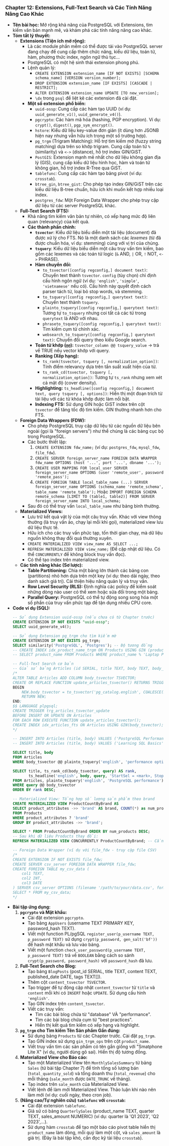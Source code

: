 ### Chapter 12: Extensions, Full-Text Search và Các Tính Năng Nâng Cao Khác

* **Tên bài học:** Mở rộng khả năng của PostgreSQL với Extensions, tìm kiếm văn bản mạnh mẽ, và khám phá các tính năng nâng cao khác.
* **Tóm tắt lý thuyết:**
    * **Extensions (Tiện ích mở rộng):**
        * Là các module phần mềm có thể được tải vào PostgreSQL server đang chạy để cung cấp thêm chức năng, kiểu dữ liệu, toán tử, hàm, phương thức index, ngôn ngữ thủ tục...
        * PostgreSQL có một hệ sinh thái extension phong phú.
        * Lệnh quản lý:
            * `CREATE EXTENSION extension_name [IF NOT EXISTS] [SCHEMA schema_name] [VERSION version_number];`
            * `DROP EXTENSION extension_name [IF EXISTS] [CASCADE | RESTRICT];`
            * `ALTER EXTENSION extension_name UPDATE [TO new_version];`
            * `\dx` trong `psql` để liệt kê các extension đã cài đặt.
        * **Một số extension phổ biến:**
            * `uuid-ossp`: Cung cấp các hàm tạo UUID (ví dụ: `uuid_generate_v1()`, `uuid_generate_v4()`).
            * `pgcrypto`: Các hàm mã hóa (hashing, PGP encryption). Ví dụ: `crypt()`, `digest()`, `pgp_sym_encrypt()`.
            * `hstore`: Kiểu dữ liệu key-value đơn giản (ít dùng hơn JSONB hiện nay nhưng vẫn hữu ích trong một số trường hợp).
            * `pg_trgm` (Trigram Matching): Hỗ trợ tìm kiếm mờ (fuzzy string matching) dựa trên so khớp trigram. Cung cấp toán tử `%` (similarity) và `<->` (distance), hỗ trợ index GIN/GiST.
            * `PostGIS`: Extension mạnh mẽ nhất cho dữ liệu không gian địa lý (GIS), cung cấp kiểu dữ liệu hình học, hàm và toán tử không gian, hỗ trợ index R-Tree qua GiST.
            * `tablefunc`: Cung cấp các hàm tạo bảng pivot (ví dụ: `crosstab`).
            * `btree_gin`, `btree_gist`: Cho phép tạo index GIN/GiST trên các kiểu dữ liệu B-tree chuẩn, hữu ích khi muốn kết hợp nhiều loại index.
            * `postgres_fdw`: Một Foreign Data Wrapper cho phép truy cập dữ liệu từ các server PostgreSQL khác.
    * **Full-Text Search (FTS):**
        * Khả năng tìm kiếm văn bản tự nhiên, có xếp hạng mức độ liên quan (relevancy) của kết quả.
        * **Các thành phần chính:**
            * **`tsvector`**: Kiểu dữ liệu biểu diễn một tài liệu (document) đã được xử lý cho FTS. Nó là một danh sách các *lexemes* (từ đã được chuẩn hóa, ví dụ: stemming) cùng với vị trí của chúng.
            * **`tsquery`**: Kiểu dữ liệu biểu diễn một câu truy vấn tìm kiếm, bao gồm các lexemes và các toán tử logic (`&` AND, `|` OR, `!` NOT, `<->` PHRASE).
            * **Hàm chuyển đổi:**
                * `to_tsvector([config regconfig,] document text)`: Chuyển text thành `tsvector`. `config` (tùy chọn) chỉ định cấu hình ngôn ngữ (ví dụ: `'english'`, `'simple'`, `'vietnamese'` nếu có). Cấu hình này quyết định cách parser tách từ, loại bỏ stop words, và stemming.
                * `to_tsquery([config regconfig,] querytext text)`: Chuyển text thành `tsquery`.
                * `plainto_tsquery([config regconfig,] querytext text)`: Tương tự `to_tsquery` nhưng coi tất cả các từ trong `querytext` là AND với nhau.
                * `phraseto_tsquery([config regconfig,] querytext text)`: Tìm kiếm cụm từ chính xác.
                * `websearch_to_tsquery([config regconfig,] querytext text)`: Chuyển đổi query theo kiểu Google search.
            * **Toán tử khớp (`@@`):** `tsvector_column @@ tsquery_value` -> trả về TRUE nếu vector khớp với query.
            * **Ranking (Xếp hạng):**
                * `ts_rank(tsvector, tsquery [, normalization_option])`: Tính điểm relevancy dựa trên tần suất xuất hiện của từ.
                * `ts_rank_cd(tsvector, tsquery [, normalization_option])`: Tương tự `ts_rank` nhưng xem xét cả mật độ (cover density).
            * **Highlighting:** `ts_headline([config regconfig,] document text, query tsquery [, options])`: Hiển thị một đoạn trích từ tài liệu với các từ khóa khớp được làm nổi bật.
            * **Indexing FTS:** Sử dụng GIN hoặc GiST index trên cột `tsvector` để tăng tốc độ tìm kiếm. GIN thường nhanh hơn cho FTS.
    * **Foreign Data Wrappers (FDW):**
        * Cho phép PostgreSQL truy cập dữ liệu từ các nguồn dữ liệu bên ngoài (gọi là "foreign servers") như thể chúng là các bảng cục bộ trong PostgreSQL.
        * Các bước thiết lập:
            1.  `CREATE EXTENSION fdw_name;` (ví dụ: `postgres_fdw`, `mysql_fdw`, `file_fdw`).
            2.  `CREATE SERVER foreign_server_name FOREIGN DATA WRAPPER fdw_name OPTIONS (host '...', port '...', dbname '...');`
            3.  `CREATE USER MAPPING FOR local_user SERVER foreign_server_name OPTIONS (user 'remote_user', password 'remote_pass');`
            4.  `CREATE FOREIGN TABLE local_table_name (...) SERVER foreign_server_name OPTIONS (schema_name 'remote_schema', table_name 'remote_table');`
            Hoặc `IMPORT FOREIGN SCHEMA remote_schema [LIMIT TO (table1, table2)] FROM SERVER foreign_server_name INTO local_schema;`
        * Sau đó có thể truy vấn `local_table_name` như bảng bình thường.
    * **Materialized Views:**
        * Lưu trữ kết quả vật lý của một câu truy vấn. Khác với view thông thường (là truy vấn ảo, chạy lại mỗi khi gọi), materialized view lưu dữ liệu thực tế.
        * Hữu ích cho các truy vấn phức tạp, tốn thời gian chạy, mà dữ liệu nguồn không thay đổi quá thường xuyên.
        * `CREATE MATERIALIZED VIEW view_name AS SELECT ...;`
        * `REFRESH MATERIALIZED VIEW view_name;` (Để cập nhật dữ liệu. Có thể `CONCURRENTLY` để không block truy vấn đọc).
        * Có thể tạo index trên materialized view.
    * **Các tính năng khác (Sơ lược):**
        * **Table Partitioning:** Chia một bảng lớn thành các bảng con (partitions) nhỏ hơn dựa trên một key (ví dụ: theo dải ngày, theo danh sách giá trị). Cải thiện hiệu năng quản lý và truy vấn.
        * **Row Level Security (RLS):** Định nghĩa các policy để kiểm soát những dòng nào user có thể xem hoặc sửa đổi trong một bảng.
        * **Parallel Query:** PostgreSQL có thể tự động song song hóa một số phần của truy vấn phức tạp để tận dụng nhiều CPU core.
* **Code ví dụ (SQL):**
    ```sql
    -- Sử dụng Extension uuid-ossp (nếu chưa có từ Chapter trước)
    CREATE EXTENSION IF NOT EXISTS "uuid-ossp";
    SELECT uuid_generate_v4();

    -- Sử dụng Extension pg_trgm cho tìm kiếm mờ
    CREATE EXTENSION IF NOT EXISTS pg_trgm;
    SELECT similarity('PostgreSQL', 'Postgres'); -- Độ tương đồng
    -- CREATE INDEX idx_product_name_trgm ON Products USING GIN (product_name gin_trgm_ops);
    -- SELECT product_name FROM Products WHERE product_name % 'Laptap Pro'; -- Tìm kiếm mờ

    -- Full-Text Search cơ bản
    -- Giả sử bảng Articles (id SERIAL, title TEXT, body TEXT, body_tsvector TSVECTOR)
    /*
    ALTER TABLE Articles ADD COLUMN body_tsvector TSVECTOR;
    CREATE OR REPLACE FUNCTION update_articles_tsvector() RETURNS TRIGGER AS $$
    BEGIN
        NEW.body_tsvector = to_tsvector('pg_catalog.english', COALESCE(NEW.title, '') || ' ' || COALESCE(NEW.body, ''));
        RETURN NEW;
    END;
    $$ LANGUAGE plpgsql;
    CREATE TRIGGER trg_articles_tsvector_update
    BEFORE INSERT OR UPDATE ON Articles
    FOR EACH ROW EXECUTE FUNCTION update_articles_tsvector();
    CREATE INDEX idx_articles_fts ON Articles USING GIN(body_tsvector);
    */

    -- INSERT INTO Articles (title, body) VALUES ('PostgreSQL Performance Tips', 'Indexing and query optimization are key for PostgreSQL performance.');
    -- INSERT INTO Articles (title, body) VALUES ('Learning SQL Basics', 'SQL is a powerful language for databases.');

    SELECT title, body
    FROM Articles
    WHERE body_tsvector @@ plainto_tsquery('english', 'performance optimization');

    SELECT title, ts_rank_cd(body_tsvector, query) AS rank,
           ts_headline('english', body, query, 'StartSel = <mark>, StopSel = </mark>') AS highlighted_body
    FROM Articles, plainto_tsquery('english', 'PostgreSQL performance') query
    WHERE query @@ body_tsvector
    ORDER BY rank DESC;

    -- Materialized View: Tổng hợp số lượng sản phẩm theo brand
    CREATE MATERIALIZED VIEW ProductCountByBrand AS
    SELECT product_attributes ->> 'brand' AS brand, COUNT(*) as num_products
    FROM Products
    WHERE product_attributes ? 'brand'
    GROUP BY product_attributes ->> 'brand';

    SELECT * FROM ProductCountByBrand ORDER BY num_products DESC;
    -- Sau khi dữ liệu Products thay đổi:
    REFRESH MATERIALIZED VIEW CONCURRENTLY ProductCountByBrand; -- Cần UNIQUE index trên MV để chạy CONCURRENTLY

    -- Foreign Data Wrapper (ví dụ với file_fdw - truy cập file CSV)
    /*
    CREATE EXTENSION IF NOT EXISTS file_fdw;
    CREATE SERVER csv_server FOREIGN DATA WRAPPER file_fdw;
    CREATE FOREIGN TABLE my_csv_data (
        col1 TEXT,
        col2 INT,
        col3 DATE
    ) SERVER csv_server OPTIONS (filename '/path/to/your/data.csv', format 'csv', header 'true');
    SELECT * FROM my_csv_data;
    */
    ```
* **Bài tập ứng dụng:**
    1.  **`pgcrypto` và Mật khẩu:**
        * Cài đặt extension `pgcrypto`.
        * Tạo bảng `AppUsers` (username TEXT PRIMARY KEY, password_hash TEXT).
        * Viết một function PL/pgSQL `register_user(p_username TEXT, p_password TEXT)` sử dụng `crypt(p_password, gen_salt('bf'))` để hash mật khẩu và lưu vào bảng.
        * Viết một function `check_user_password(p_username TEXT, p_password TEXT)` trả về `BOOLEAN` bằng cách so sánh `crypt(p_password, password_hash)` với `password_hash` đã lưu.
    2.  **Full-Text Search cho Blog:**
        * Tạo bảng `BlogPosts` (post_id SERIAL, title TEXT, content TEXT, published_date DATE, tags TEXT[]).
        * Thêm cột `content_tsvector TSVECTOR`.
        * Tạo trigger để tự động cập nhật `content_tsvector` từ `title` và `content` mỗi khi có `INSERT` hoặc `UPDATE`. Sử dụng cấu hình `'english'`.
        * Tạo GIN index trên `content_tsvector`.
        * Viết các truy vấn:
            * Tìm các bài blog chứa từ "database" VÀ "performance".
            * Tìm các bài blog chứa cụm từ "best practices".
            * Hiển thị kết quả tìm kiếm có xếp hạng và highlight.
    3.  **`pg_trgm` cho Tìm kiếm Tên Sản phẩm Gần đúng:**
        * Sử dụng bảng `Products` từ các Chapter trước. Cài đặt `pg_trgm`.
        * Tạo GIN index sử dụng `gin_trgm_ops` trên cột `product_name`.
        * Viết truy vấn tìm các sản phẩm có tên gần giống với "Smatphone Lite X" (ví dụ, người dùng gõ sai). Hiển thị độ tương đồng.
    4.  **Materialized View cho Báo cáo:**
        * Tạo một Materialized View tên `MonthlySalesSummary` từ bảng `Sales` (từ bài tập Chapter 7) để tính tổng số lượng bán (`total_quantity_sold`) và tổng doanh thu (`total_revenue`) cho mỗi tháng (`sale_month` được `DATE_TRUNC` về tháng).
        * Tạo index trên `sale_month` của Materialized View.
        * Viết lệnh để làm mới Materialized View. Thảo luận khi nào nên làm mới (ví dụ: cuối ngày, theo cron job).
    5.  **(Nâng cao/Tự nghiên cứu) `tablefunc` với `crosstab`:**
        * Cài đặt extension `tablefunc`.
        * Giả sử có bảng `QuarterlySales` (product_name TEXT, quarter TEXT, sales_amount NUMERIC) (ví dụ: quarter là 'Q1 2023', 'Q2 2023',...).
        * Sử dụng hàm `crosstab` để tạo một báo cáo pivot table hiển thị `product_name` làm dòng, mỗi quý làm một cột, và `sales_amount` là giá trị. (Đây là bài tập khó, cần đọc kỹ tài liệu `crosstab`).
